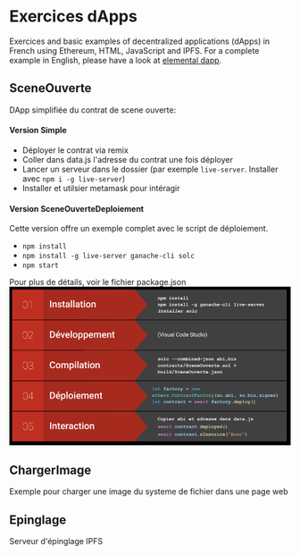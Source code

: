 # Exercices dApps

Exercices and basic examples of decentralized applications (dApps) in French using Ethereum, HTML, JavaScript and IPFS. For a complete example in English, please have a look at [elemental dapp](https://github.com/Xalava/elemental-dapp).

## SceneOuverte
DApp simplifiée du contrat de scene ouverte:

#### Version Simple
- Déployer le contrat via remix
- Coller dans data.js l'adresse du contrat une fois déployer
- Lancer un serveur dans le dossier (par exemple `live-server`. Installer avec `npm i -g live-server`)
- Installer et utilsier metamask pour intéragir

#### Version SceneOuverteDeploiement
Cette version offre un exemple complet avec le script de déploiement. 
- `npm install`
- `npm install -g live-server ganache-cli solc`
- `npm start`

Pour plus de détails, voir le fichier package.json
![etapes](SceneOuverteDeploiement/etapes.png)

## ChargerImage
Exemple pour charger une image du systeme de fichier dans une page web

## Epinglage
Serveur d'épinglage IPFS